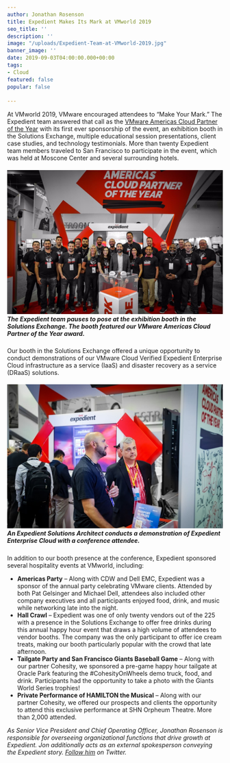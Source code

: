 ```yaml
---
author: Jonathan Rosenson
title: Expedient Makes Its Mark at VMworld 2019
seo_title: ''
description: ''
image: "/uploads/Expedient-Team-at-VMworld-2019.jpg"
banner_image: ''
date: 2019-09-03T04:00:00.000+00:00
tags:
- Cloud
featured: false
popular: false

---
```

At VMworld 2019, VMware encouraged attendees to “Make Your Mark.” The Expedient team answered that call as the [VMware Americas Cloud Partner of the Year](https://www.expedient.com/blog/expedient-named-vmwares-americas-cloud-partner-of-the-year/) with its first ever sponsorship of the event, an exhibition booth in the Solutions Exchange, multiple educational session presentations, client case studies, and technology testimonials. More than twenty Expedient team members traveled to San Francisco to participate in the event, which was held at Moscone Center and several surrounding hotels.

##### ![](/uploads/Expedient-Team-at-VMworld-2019.jpg) _The Expedient team pauses to pose at the exhibition booth in the Solutions Exchange. The booth featured our VMware Americas Cloud Partner of the Year award._

Our booth in the Solutions Exchange offered a unique opportunity to conduct demonstrations of our VMware Cloud Verified Expedient Enterprise Cloud infrastructure as a service (IaaS) and disaster recovery as a service (DRaaS) solutions.

##### _![](/uploads/Expedient-SA-Demo-VMworld.jpg)An Expedient Solutions Architect conducts a demonstration of Expedient Enterprise Cloud with a conference attendee._

In addition to our booth presence at the conference, Expedient sponsored several hospitality events at VMworld, including:

* **Americas Party** – Along with CDW and Dell EMC, Expedient was a sponsor of the annual party celebrating VMware clients. Attended by both Pat Gelsinger and Michael Dell, attendees also included other company executives and all participants enjoyed food, drink, and music while networking late into the night.
* **Hall Crawl** – Expedient was one of only twenty vendors out of the 225 with a presence in the Solutions Exchange to offer free drinks during this annual happy hour event that draws a high volume of attendees to vendor booths. The company was the only participant to offer ice cream treats, making our booth particularly popular with the crowd that late afternoon.
* **Tailgate Party and San Francisco Giants Baseball Game** – Along with our partner Cohesity, we sponsored a pre-game happy hour tailgate at Oracle Park featuring the #CohesityOnWheels demo truck, food, and drink. Participants had the opportunity to take a photo with the Giants World Series trophies!
* **Private Performance of HAMILTON the Musical** – Along with our partner Cohesity, we offered our prospects and clients the opportunity to attend this exclusive performance at SHN Orpheum Theatre. More than 2,000 attended.

_As Senior Vice President and Chief Operating Officer, Jonathan Rosenson is responsible for overseeing organizational functions that drive growth at Expedient. Jon additionally acts as an external spokesperson conveying the Expedient story._ [_Follow him_](https://twitter.com/rosenson) _on Twitter._